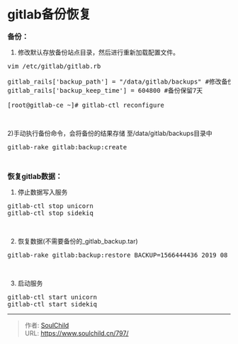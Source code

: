 # gitlab备份恢复

<!--more-->
<span style="font-size: 12pt;"><strong>备份：</strong></span>

1) 修改默认存放备份站点目录，然后进行重新加载配置文件。
<pre>vim /etc/gitlab/gitlab.rb

gitlab_rails['backup_path'] = "/data/gitlab/backups" #修改备份路径
gitlab_rails['backup_keep_time'] = 604800 #备份保留7天

[root@gitlab-ce ~]# gitlab-ctl reconfigure</pre>
&nbsp;

2)手动执行备份命令，会将备份的结果存储 至/data/gitlab/backups目录中
<pre>gitlab-rake gitlab:backup:create</pre>
&nbsp;

<span style="font-size: 12pt;"><strong>恢复gitlab数据：</strong></span>

1) 停止数据写入服务
<pre>gitlab-ctl stop unicorn
gitlab-ctl stop sidekiq</pre>
&nbsp;

2) 恢复数据(不需要备份的_gitlab_backup.tar)
<pre>gitlab-rake gitlab:backup:restore BACKUP=1566444436_2019_08_21_12.0.3</pre>
&nbsp;

3) 启动服务
<pre>gitlab-ctl start unicorn
gitlab-ctl start sidekiq</pre>


---

> 作者: [SoulChild](https://www.soulchild.cn)  
> URL: https://www.soulchild.cn/797/  

